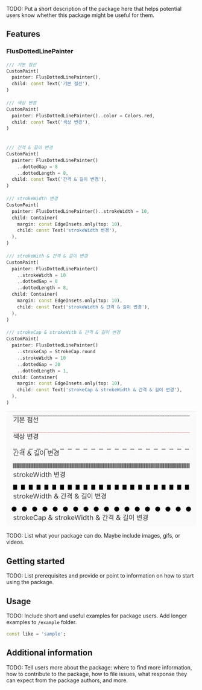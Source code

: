 <!--
This README describes the package. If you publish this package to pub.dev,
this README's contents appear on the landing page for your package.

For information about how to write a good package README, see the guide for
[writing package pages](https://dart.dev/guides/libraries/writing-package-pages).

For general information about developing packages, see the Dart guide for
[creating packages](https://dart.dev/guides/libraries/create-library-packages)
and the Flutter guide for
[developing packages and plugins](https://flutter.dev/developing-packages).
-->

TODO: Put a short description of the package here that helps potential users
know whether this package might be useful for them.

## Features

### FlusDottedLinePainter

```dart
/// 기본 점선
CustomPaint(
  painter: FlusDottedLinePainter(),
  child: const Text('기본 점선'),
)

/// 색상 변경
CustomPaint(
  painter: FlusDottedLinePainter()..color = Colors.red,
  child: const Text('색상 변경'),
)


/// 간격 & 길이 변경
CustomPaint(
  painter: FlusDottedLinePainter()
    ..dottedGap = 8
    ..dottedLength = 8,
  child: const Text('간격 & 길이 변경'),
)

/// strokeWidth 변경
CustomPaint(
  painter: FlusDottedLinePainter()..strokeWidth = 10,
  child: Container(
    margin: const EdgeInsets.only(top: 10),
    child: const Text('strokeWidth 변경'),
  ),
)

/// strokeWith & 간격 & 길이 변경
CustomPaint(
  painter: FlusDottedLinePainter()
    ..strokeWidth = 10
    ..dottedGap = 8
    ..dottedLength = 8,
  child: Container(
    margin: const EdgeInsets.only(top: 10),
    child: const Text('strokeWidth & 간격 & 길이 변경'),
  ),
)

/// strokeCap & strokeWith & 간격 & 길이 변경
CustomPaint(
  painter: FlusDottedLinePainter()
    ..strokeCap = StrokeCap.round
    ..strokeWidth = 10
    ..dottedGap = 20
    ..dottedLength = 1,
  child: Container(
    margin: const EdgeInsets.only(top: 10),
    child: const Text('strokeCap & strokeWidth & 간격 & 길이 변경'),
  ),
)
```

![FlusDottedLinePainter examples](/assets/images/flus_dotted_line_painter_example.jpg)

TODO: List what your package can do. Maybe include images, gifs, or videos.

## Getting started

TODO: List prerequisites and provide or point to information on how to
start using the package.

## Usage

TODO: Include short and useful examples for package users. Add longer examples
to `/example` folder.

```dart
const like = 'sample';
```

## Additional information

TODO: Tell users more about the package: where to find more information, how to
contribute to the package, how to file issues, what response they can expect
from the package authors, and more.
